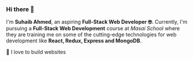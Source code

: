 ### Hi there 👋
I'm **Suhaib Ahmed**, an aspiring **Full-Stack Web Developer 🤓**.  Currently, I'm pursuing a **Full-Stack Web Development** course at *Masai School* where they are training me on 
some of the cutting-edge technologies for web development like **React, Redux, Express and MongoDB**.

🔭 I love to build websites
<!--
**suhaibzahmed/suhaibzahmed** is a ✨ _special_ ✨ repository because its `README.md` (this file) appears on your GitHub profile.

Here are some ideas to get you started:

- 🔭 I’m currently working on ...
- 🌱 I’m currently learning ...
- 👯 I’m looking to collaborate on ...
- 🤔 I’m looking for help with ...
- 💬 Ask me about ...
- 📫 How to reach me: ...
- 😄 Pronouns: ...
- ⚡ Fun fact: ...
-->
